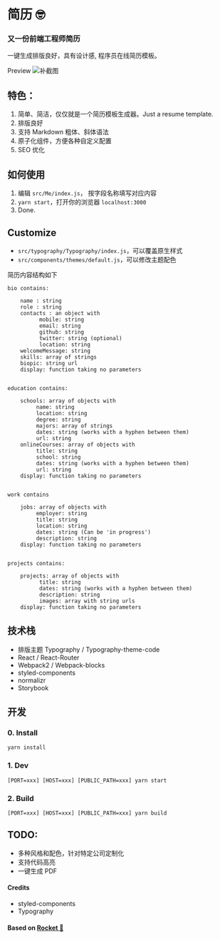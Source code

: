# 简历 🤓
### 又一份前端工程师简历

一键生成排版良好，具有设计感, 程序员在线简历模板。

Preview
![补截图]()

## 特色：
1. 简单、简洁，仅仅就是一个简历模板生成器。Just a resume template.
2. 排版良好
3. 支持 Markdown 粗体、斜体语法
4. 原子化组件，方便各种自定义配置
5. SEO 优化


## 如何使用
1. 编辑 `src/Me/index.js`， 按字段名称填写对应内容
2. `yarn start`，打开你的浏览器 `localhost:3000`
3. Done.


## Customize
- `src/typography/Typography/index.js`，可以覆盖原生样式
- `src/components/themes/default.js`，可以修改主题配色

简历内容结构如下
```
bio contains:

    name : string
    role : string
    contacts : an object with
          mobile: string
          email: string
          github: string
          twitter: string (optional)
          location: string
    welcomeMessage: string
    skills: array of strings
    biopic: string url
    display: function taking no parameters


education contains:

    schools: array of objects with
         name: string
         location: string
         degree: string
         majors: array of strings
         dates: string (works with a hyphen between them)
         url: string
    onlineCourses: array of objects with
         title: string
         school: string
         dates: string (works with a hyphen between them)
         url: string
    display: function taking no parameters


work contains

    jobs: array of objects with
         employer: string
         title: string
         location: string
         dates: string (Can be 'in progress')
         description: string
    display: function taking no parameters


projects contains:

    projects: array of objects with
          title: string
          dates: string (works with a hyphen between them)
          description: string
          images: array with string urls
    display: function taking no parameters
```

## 技术栈
- 排版主题 Typography / Typography-theme-code
- React / React-Router
- Webpack2 / Webpack-blocks
- styled-components
- normalizr
- Storybook

## 开发
### 0. Install
`yarn install`

### 1. Dev
`[PORT=xxx] [HOST=xxx] [PUBLIC_PATH=xxx] yarn start`

### 2. Build
`[PORT=xxx] [HOST=xxx] [PUBLIC_PATH=xxx] yarn build`


## TODO:
- 多种风格和配色，针对特定公司定制化
- 支持代码高亮
- 一键生成 PDF


#### Credits
- styled-components
- Typography

#### Based on [Rocket 🚀](https://github.com/cool4zbl/rocket)
